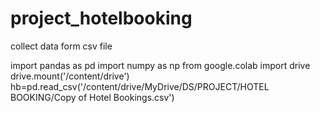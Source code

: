 # project_hotelbooking

collect data form csv file 

import pandas as pd
import numpy as np
from google.colab import drive 
drive.mount('/content/drive')
hb=pd.read_csv('/content/drive/MyDrive/DS/PROJECT/HOTEL BOOKING/Copy of Hotel Bookings.csv')
